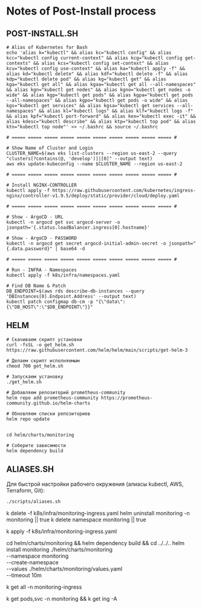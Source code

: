 # Notes of Post-Install process

## POST-INSTALL.SH

```shell
# Alias of Kubernetes for Bash
echo 'alias k="kubectl" && alias kc="kubectl config" && alias kcc="kubectl config current-context" && alias kcg="kubectl config get-contexts" && alias kcs="kubectl config set-context" && alias kcu="kubectl config use-context" && alias ka="kubectl apply -f" && alias kd="kubectl delete" && alias kdf="kubectl delete -f" && alias kdp="kubectl delete pod" && alias kg="kubectl get" && alias kga="kubectl get all" && alias kgaa="kubectl get all --all-namespaces" && alias kgn="kubectl get nodes" && alias kgno="kubectl get nodes -o wide" && alias kgp="kubectl get pods" && alias kgpa="kubectl get pods --all-namespaces" && alias kgpo="kubectl get pods -o wide" && alias kgs="kubectl get services" && alias kgsa="kubectl get services --all-namespaces" && alias kl="kubectl logs" && alias klf="kubectl logs -f" && alias kpf="kubectl port-forward" && alias kex="kubectl exec -it" && alias kdesc="kubectl describe" && alias ktp="kubectl top pod" && alias ktn="kubectl top node"' >> ~/.bashrc && source ~/.bashrc

# ===== ===== ===== ===== ===== ===== ===== ===== ===== ===== #

# Show Name of Cluster and Login
CLUSTER_NAME=$(aws eks list-clusters --region us-east-2 --query "clusters[?contains(@, 'develop')]|[0]" --output text)
aws eks update-kubeconfig --name $CLUSTER_NAME --region us-east-2

# ===== ===== ===== ===== ===== ===== ===== ===== ===== ===== #

# Install NGINX-CONTROLLER
kubectl apply -f https://raw.githubusercontent.com/kubernetes/ingress-nginx/controller-v1.9.5/deploy/static/provider/cloud/deploy.yaml

# ===== ===== ===== ===== ===== ===== ===== ===== ===== ===== #

# Show - ArgoCD - URL
kubectl -n argocd get svc argocd-server -o jsonpath='{.status.loadBalancer.ingress[0].hostname}'

# Show - ArgoCD - PASSWORD
kubectl -n argocd get secret argocd-initial-admin-secret -o jsonpath="{.data.password}" | base64 -d

# ===== ===== ===== ===== ===== ===== ===== ===== ===== ===== #

# Run - INFRA - Namespaces
kubectl apply -f k8s/infra/namespaces.yaml

# Find DB Name & Patch 
DB_ENDPOINT=$(aws rds describe-db-instances --query 'DBInstances[0].Endpoint.Address' --output text)
kubectl patch configmap db-cm -p "{\"data\":{\"DB_HOST\":\"$DB_ENDPOINT\"}}"

```

## HELM

```shell
# Скачиваем скрипт установки
curl -fsSL -o get_helm.sh https://raw.githubusercontent.com/helm/helm/main/scripts/get-helm-3

# Делаем скрипт исполняемым
chmod 700 get_helm.sh

# Запускаем установку
./get_helm.sh

# Добавляем репозиторий prometheus-community
helm repo add prometheus-community https://prometheus-community.github.io/helm-charts

# Обновляем списки репозиториев
helm repo update


cd helm/charts/monitoring

# Соберите зависимости
helm dependency build

```

## ALIASES.SH

Для быстрой настройки рабочего окружения (алиасы kubectl, AWS, Terraform, Git):

```bash
./scripts/aliases.sh
```

k delete -f k8s/infra/monitoring-ingress.yaml
helm uninstall monitoring -n monitoring || true
k delete namespace monitoring || true

k apply -f k8s/infra/monitoring-ingress.yaml

cd helm/charts/monitoring && helm dependency build && cd ../../..
helm install monitoring ./helm/charts/monitoring \
  --namespace monitoring \
  --create-namespace \
  --values ./helm/charts/monitoring/values.yaml \
  --timeout 10m

k get all -n monitoring-ingress

k get pods,svc -n monitoring && k get ing -A